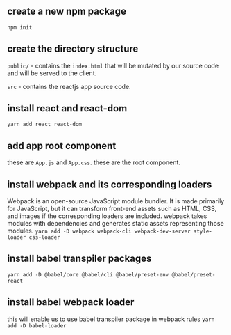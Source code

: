 ## create a new npm package
`npm init`

## create the directory structure
`public/` - contains the `index.html` that will be mutated by our source code and will be served to
the client.

`src` - contains the reactjs app source code.

## install react and react-dom
`yarn add react react-dom`

## add app root component
these are `App.js` and `App.css`. these are the root component.

## install webpack and its corresponding loaders
Webpack is an open-source JavaScript module bundler. It is made primarily for JavaScript, but
it can transform front-end assets such as HTML, CSS, and images if the corresponding loaders
are included. webpack takes modules with dependencies and generates static assets representing
those modules.
`yarn add -D webpack webpack-cli webpack-dev-server style-loader css-loader`

## install babel transpiler packages
`yarn add -D @babel/core @babel/cli @babel/preset-env @babel/preset-react`

## install babel webpack loader
this will enable us to use babel transpiler package in webpack rules
`yarn add -D babel-loader`
